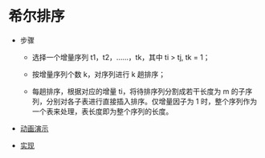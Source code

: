 # 希尔排序

- 步骤

    - 选择一个增量序列 t1，t2，……，tk，其中 ti > tj, tk = 1；

    - 按增量序列个数 k，对序列进行 k 趟排序；

    - 每趟排序，根据对应的增量 ti，将待排序列分割成若干长度为 m 的子序列，分别对各子表进行直接插入排序。仅增量因子为 1 时，整个序列作为一个表来处理，表长度即为整个序列的长度。

- [动画演示](../images/sort/ShellSort.gif)

- [实现](../../java/cool/zzy/algorithm/sort/ShellSort.java)